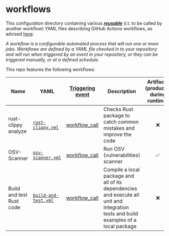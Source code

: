 # workflows

This configuration directory containing various [**_reusable_**](https://docs.github.com/en/actions/how-tos/reuse-automations/reuse-workflows) 
(i.t. to be called by another workflow) YAML files describing GitHub Actions workflows, as advised [here](https://docs.github.com/en/actions/get-started/understanding-github-actions#workflows):

_A workflow is a configurable automated process that will run one or more jobs.
Workflows are defined by a YAML file checked in to your repository and will run when triggered by an event in your repository,
or they can be triggered manually, or at a defined schedule._

This repo features the following workflows:

| Name                     | YAML                                            |               [Triggering <br>event](https://docs.github.com/en/actions/reference/events-that-trigger-workflows)                | Description                                                                                                                          | Artifacts <br>(produced during runtime) |
|--------------------------|-------------------------------------------------|:-------------------------------------------------------------------------------------------------------------------------------:|--------------------------------------------------------------------------------------------------------------------------------------|:---------------------------------------:|
| rust-clippy analyze      | [`rust-clippy.yml`](rust-clippy.yml)            | [workflow_call](https://docs.github.com/en/actions/reference/workflows-and-actions/events-that-trigger-workflows#workflow_call) | Checks Rust package to catch common mistakes and improve the code                                                                    |                   :x:                   |
| OSV-Scanner              | [`osv-scanner.yml`](rust-osv-scanner.yml)       | [workflow_call](https://docs.github.com/en/actions/reference/workflows-and-actions/events-that-trigger-workflows#workflow_call) | Run OSV (vulnerabilities) scanner                                                                                                    |           :white_check_mark:            |
| Build and test Rust code | [`build-and-test.yml`](rust-build-and-test.yml) | [workflow_call](https://docs.github.com/en/actions/reference/workflows-and-actions/events-that-trigger-workflows#workflow_call) | Compile a local package and all of its dependencies and execute all unit and integration tests and build examples of a local package |                   :x:                   |
